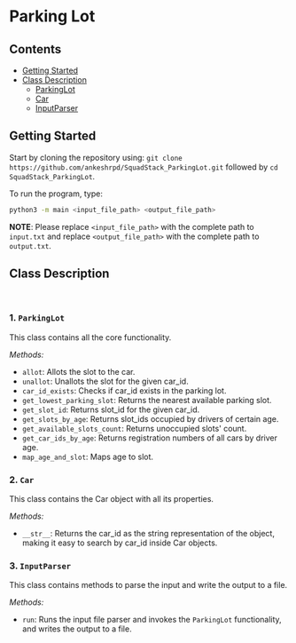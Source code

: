 # Parking Lot

## Contents
- [Getting Started](#getting-started)
- [Class Description](#class-description)
  - [ParkingLot](#1-parkinglot)
  - [Car](#2-car)
  - [InputParser](#3-inputparser)

## Getting Started
Start by cloning the repository using: `git clone https://github.com/ankeshrpd/SquadStack_ParkingLot.git` followed by `cd SquadStack_ParkingLot`.

To run the program, type:
```bash
python3 -m main <input_file_path> <output_file_path>
```

**NOTE**: Please replace `<input_file_path>` with the complete path to `input.txt` and replace `<output_file_path>` with the complete path to `output.txt`.
<br />

## Class Description
<br />

### 1. `ParkingLot`
This class contains all the core functionality.

*Methods:*
- `allot`: Allots the slot to the car.
- `unallot`: Unallots the slot for the given car_id.
- `car_id_exists`: Checks if car_id exists in the parking lot.
- `get_lowest_parking_slot`: Returns the nearest available parking slot.
- `get_slot_id`: Returns slot_id for the given car_id.
- `get_slots_by_age`: Returns slot_ids occupied by drivers of certain age.
- `get_available_slots_count`: Returns unoccupied slots' count.
- `get_car_ids_by_age`: Returns registration numbers of all cars by driver age.
- `map_age_and_slot`: Maps age to slot.

### 2. `Car`
This class contains the Car object with all its properties.

*Methods:*
- `__str__`: Returns the car_id as the string representation of the object, making it easy to search by car_id inside Car objects.

### 3. `InputParser`
This class contains methods to parse the input and write the output to a file.

*Methods:*
- `run`: Runs the input file parser and invokes the `ParkingLot` functionality, and writes the output to a file.

